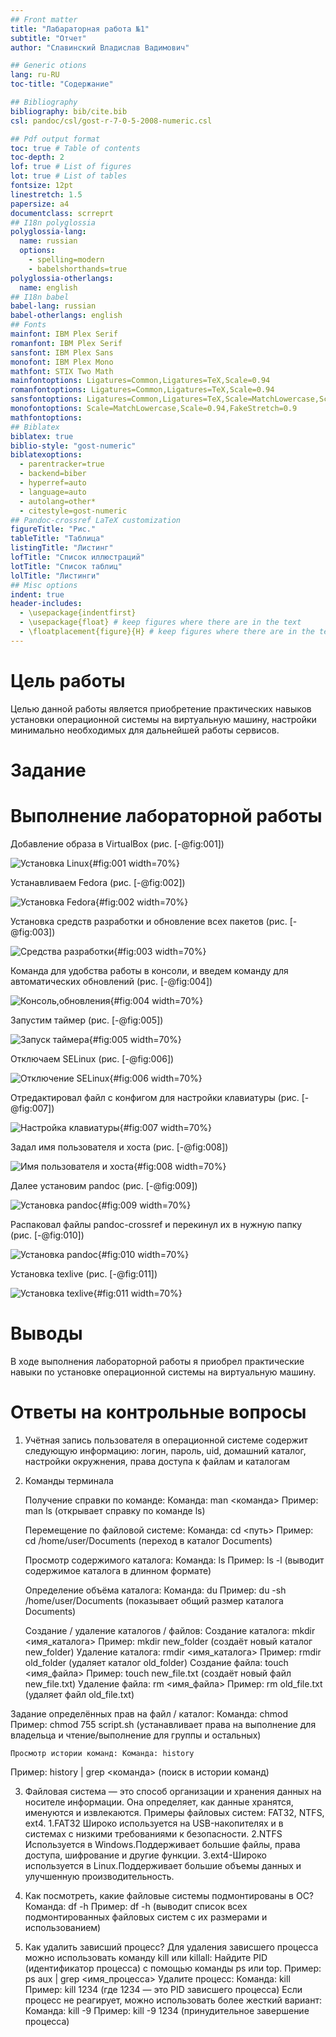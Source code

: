 ```yaml
---
## Front matter
title: "Лабараторная работа №1"
subtitle: "Отчет"
author: "Славинский Владислав Вадимович"

## Generic otions
lang: ru-RU
toc-title: "Содержание"

## Bibliography
bibliography: bib/cite.bib
csl: pandoc/csl/gost-r-7-0-5-2008-numeric.csl

## Pdf output format
toc: true # Table of contents
toc-depth: 2
lof: true # List of figures
lot: true # List of tables
fontsize: 12pt
linestretch: 1.5
papersize: a4
documentclass: scrreprt
## I18n polyglossia
polyglossia-lang:
  name: russian
  options:
	- spelling=modern
	- babelshorthands=true
polyglossia-otherlangs:
  name: english
## I18n babel
babel-lang: russian
babel-otherlangs: english
## Fonts
mainfont: IBM Plex Serif
romanfont: IBM Plex Serif
sansfont: IBM Plex Sans
monofont: IBM Plex Mono
mathfont: STIX Two Math
mainfontoptions: Ligatures=Common,Ligatures=TeX,Scale=0.94
romanfontoptions: Ligatures=Common,Ligatures=TeX,Scale=0.94
sansfontoptions: Ligatures=Common,Ligatures=TeX,Scale=MatchLowercase,Scale=0.94
monofontoptions: Scale=MatchLowercase,Scale=0.94,FakeStretch=0.9
mathfontoptions:
## Biblatex
biblatex: true
biblio-style: "gost-numeric"
biblatexoptions:
  - parentracker=true
  - backend=biber
  - hyperref=auto
  - language=auto
  - autolang=other*
  - citestyle=gost-numeric
## Pandoc-crossref LaTeX customization
figureTitle: "Рис."
tableTitle: "Таблица"
listingTitle: "Листинг"
lofTitle: "Список иллюстраций"
lotTitle: "Список таблиц"
lolTitle: "Листинги"
## Misc options
indent: true
header-includes:
  - \usepackage{indentfirst}
  - \usepackage{float} # keep figures where there are in the text
  - \floatplacement{figure}{H} # keep figures where there are in the text
---
```


# Цель работы

Целью данной работы является приобретение практических навыков установки операционной системы на виртуальную машину, настройки минимально необходимых для дальнейшей работы сервисов.

# Задание



# Выполнение лабораторной работы

Добавление образа в VirtualBox (рис. [-@fig:001])

![Установка Linux](image/1.png){#fig:001 width=70%}

Устанавливаем Fedora (рис. [-@fig:002])

![Установка Fedora](image/2.png){#fig:002 width=70%}

Установка средств разработки и обновление всех пакетов (рис. [-@fig:003])

![Средства разработки](image/3.png){#fig:003 width=70%}

Команда для удобства работы в консоли, и введем команду для автоматических обновлений (рис. [-@fig:004])

![Консоль,обновления](image/4.png){#fig:004 width=70%}

Запустим таймер (рис. [-@fig:005])

![Запуск таймера](image/5.png){#fig:005 width=70%}

Отключаем SELinux (рис. [-@fig:006])

![Отключение SELinux](image/6.png){#fig:006 width=70%}

Отредактировал файл с конфигом для настройки клавиатуры  (рис. [-@fig:007])

![Настройка клавиатуры](image/7.png){#fig:007 width=70%}

Задал имя пользователя и хоста (рис. [-@fig:008])

![Имя пользователя и хоста](image/8.png){#fig:008 width=70%}

Далее установим pandoc (рис. [-@fig:009])

![Установка pandoc](image/9.png){#fig:009 width=70%}
 
Распаковал файлы pandoc-crossref и перекинул их в нужную папку (рис. [-@fig:010])

![Установка pandoc](image/10.png){#fig:010 width=70%}

Установка texlive (рис. [-@fig:011])

![Установка texlive](image/10.png){#fig:011 width=70%}

# Выводы

В ходе выполнения лабораторной работы я приобрел практические навыки по установке операционной системы на виртуальную машину. 

# Ответы на контрольные вопросы

1. Учётная запись пользователя в операционной системе содержит следующую информацию: логин, пароль, uid, домашний каталог, настройки окружнения, права доступа к файлам и каталогам

2. Команды терминала

    Получение справки по команде:
Команда: man <команда>
Пример: man ls (открывает справку по команде ls)

    Перемещение по файловой системе:
Команда: cd <путь>
Пример: cd /home/user/Documents (переход в каталог Documents)

    Просмотр содержимого каталога:
Команда: ls
Пример: ls -l (выводит содержимое каталога в длинном формате)

    Определение объёма каталога:
Команда: du
Пример: du -sh /home/user/Documents (показывает общий размер каталога Documents)

    Создание / удаление каталогов / файлов:
Создание каталога: mkdir <имя_каталога>
 Пример: mkdir new_folder (создаёт новый каталог new_folder)
Удаление каталога: rmdir <имя_каталога>
Пример: rmdir old_folder (удаляет каталог old_folder)
Создание файла: touch <имя_файла>
Пример: touch new_file.txt (создаёт новый файл new_file.txt)
Удаление файла: rm <имя_файла>
Пример: rm old_file.txt (удаляет файл old_file.txt)

Задание определённых прав на файл / каталог:
Команда: chmod
Пример: chmod 755 script.sh (устанавливает права на выполнение для владельца и чтение/выполнение для группы и остальных)

    Просмотр истории команд: Команда: history
Пример: history | grep <команда> (поиск в истории команд)


3. Файловая система — это способ организации и хранения данных на носителе информации. Она определяет, как данные хранятся, именуются и извлекаются. Примеры файловых систем: FAT32, NTFS, ext4.
1.FAT32 Широко используется на USB-накопителях и в системах с низкими требованиями к безопасности.
2.NTFS Используется в Windows.Поддерживает большие файлы, права доступа, шифрование и другие функции.
3.ext4-Широко используется в Linux.Поддерживает большие объемы данных и улучшенную производительность.


4. Как посмотреть, какие файловые системы подмонтированы в ОС?
 Команда: df -h Пример: df -h (выводит список всех подмонтированных файловых систем с их размерами и использованием)


5. Как удалить зависший процесс?
Для удаления зависшего процесса можно использовать команду kill или killall:
Найдите PID (идентификатор процесса) с помощью команды ps или top.
Пример: ps aux | grep <имя_процесса>
Удалите процесс:
Команда: kill <PID>
Пример: kill 1234 (где 1234 — это PID зависшего процесса)
Если процесс не реагирует, можно использовать более жесткий вариант:
Команда: kill -9 <PID>
Пример: kill -9 1234 (принудительное завершение процесса)

